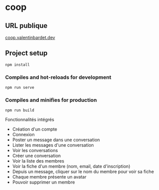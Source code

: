 # coop

## URL publique
[coop.valentinbardet.dev](https://coop.valentinbardet.dev)

## Project setup
```
npm install
```

### Compiles and hot-reloads for development
```
npm run serve
```

### Compiles and minifies for production
```
npm run build
```
Fonctionnalités intégrés
- Création d'un compte
-  Connexion
- Poster un message dans une conversation
- Lister les messages d'une conversation
- Voir les conversations
- Créer une conversation
- Voir la liste des membres
- Voir la fiche d'un membre (nom, email, date d'inscription)
- Depuis un message, cliquer sur le nom du membre pour voir sa fiche
- Chaque membre présente un avatar 
-  Pouvoir supprimer un membre



